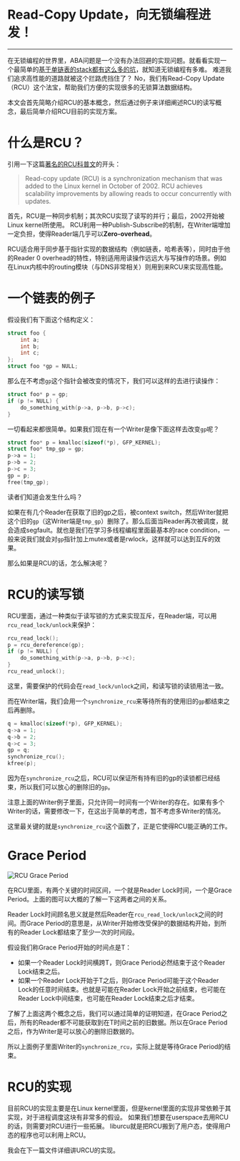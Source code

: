 # Read-Copy Update，向无锁编程进发！

----

在无锁编程的世界里，ABA问题是一个没有办法回避的实现问题。就看看实现一个最简单的[基于单链表的stack都有这么多的坑][1]，就知道无锁编程有多难。
难道我们追求高性能的道路就被这个拦路虎挡住了？
No，我们有Read-Copy Update（RCU）这个法宝，帮助我们方便的实现很多的无锁算法数据结构。

本文会首先简略介绍RCU的基本概念，然后通过例子来详细阐述RCU的读写概念，最后简单介绍RCU目前的实现方案。

# 什么是RCU？

引用一下这篇[著名的RCU科普文][2]的开头：

> Read-copy update (RCU) is a synchronization mechanism that was added to the Linux kernel in October of 2002. RCU achieves scalability improvements by allowing reads to occur concurrently with updates.

首先，RCU是一种同步机制；其次RCU实现了读写的并行；最后，2002开始被Linux kernel所使用。
RCU利用一种Publish-Subscribe的机制，在Writer端增加一定负担，使得Reader端几乎可以**Zero-overhead**。

RCU适合用于同步基于指针实现的数据结构（例如链表，哈希表等），同时由于他的Reader 0 overhead的特性，特别适用用读操作远远大与写操作的场景。例如在Linux内核中的routing模块（与DNS非常相关）则用到来RCU来实现高性能。

# 一个链表的例子

假设我们有下面这个结构定义：

```c
struct foo {
    int a;
    int b;
    int c;
};
struct foo *gp = NULL;
```

那么在不考虑`gp`这个指针会被改变的情况下，我们可以这样的去进行读操作：

```c
struct foo* p = gp;
if (p != NULL) {
    do_something_with(p->a, p->b, p->c);
}
```

一切看起来都很简单。如果我们现在有一个Writer是像下面这样去改变`gp`呢？

```c
struct foo* p = kmalloc(sizeof(*p), GFP_KERNEL);
struct foo* tmp_gp = gp;
p->a = 1;
p->b = 2;
p->c = 3;
gp = p;
free(tmp_gp);
```

读者们知道会发生什么吗？

如果在有几个Reader在获取了旧的gp之后，被context switch，然后Writer就把这个旧的`gp`（这Writer端是`tmp_gp`）删除了。那么后面当Reader再次被调度，就会造成segfault。就也是我们在学习多线程编程里面最基本的race condition，一般来说我们就会对`gp`指针加上mutex或者是rwlock，这样就可以达到互斥的效果。

那么如果是RCU的话，怎么解决呢？

# RCU的读写锁

RCU里面，通过一种类似于读写锁的方式来实现互斥，在Reader端，可以用`rcu_read_lock/unlock`来保护：

```c
rcu_read_lock();
p = rcu_dereference(gp);
if (p != NULL) {
    do_something_with(p->a, p->b, p->c);
}
rcu_read_unlock();
```

这里，需要保护的代码会在`read_lock/unlock`之间，和读写锁的读锁用法一致。

而在Writer端，我们会用一个`synchronize_rcu`来等待所有的使用旧的`gp`都结束之后再删除。

```c
q = kmalloc(sizeof(*p), GFP_KERNEL);
q->a = 1;
q->b = 2;
q->c = 3;
gp = q;
synchronize_rcu();
kfree(p);
```

因为在`synchronize_rcu`之后，RCU可以保证所有持有旧的gp的读锁都已经结束，所以我们可以放心的删除旧的`gp`。

注意上面的Writer例子里面，只允许同一时间有一个Writer的存在。如果有多个Writer的话，需要修改一下，在这出于简单的考虑，暂不考虑多Writer的情况。

这里最关键的就是`synchronize_rcu`这个函数了，正是它使得RCU能正确的工作。

# Grace Period

![RCU Grace Period][3]

在RCU里面，有两个关键的时间区间，一个就是Reader Lock时间，一个是Grace Period。上面的图可以大概的了解一下这两者之间的关系。

Reader Lock时间顾名思义就是然后Reader在`rcu_read_lock/unlock`之间的时间。而Grace Period的意思是，从Writer开始修改受保护的数据结构开始，到所有的Reader Lock都结束了至少一次的时间段。

假设我们称Grace Period开始的时间点是T：

- 如果一个Reader Lock时间横跨T，则Grace Period必然结束于这个Reader Lock结束之后。
- 如果一个Reader Lock开始于T之后，则Grace Period可能于这个Reader Lock的任意时间结束。也就是可能在Reader Lock开始之前结束，也可能在Reader Lock中间结束，也可能在Reader Lock结束之后才结束。

了解了上面这两个概念之后，我们可以通过简单的证明知道，在Grace Period之后，所有的Reader都不可能获取到在T时间之前的旧数据。所以在Grace Period之后，作为Writer是可以放心的删除旧数据的。

所以上面例子里面Writer的`synchronize_rcu`，实际上就是等待Grace Period的结束。

# RCU的实现

目前RCU的实现主要是在Linux kernel里面，但是kernel里面的实现非常依赖于其实现，对于进程调度这块有非常多的假设。
如果我们想要在userspace去用RCU的话，则需要对RCU进行一些拓展。
liburcu就是把RCU搬到了用户态，使得用户态的程序也可以利用上RCU。

我会在下一篇文件详细讲URCU的实现。


  [1]: https://en.wikipedia.org/wiki/ABA_problem#Examples
  [2]: http://lwn.net/Articles/262464/
  [3]: http://static.lwn.net/images/ns/kernel/rcu/GracePeriodGood.png
